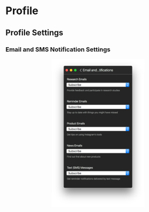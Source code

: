 # Profile

## Profile Settings

### Email and SMS Notification Settings

<p style="text-align: center; margin-top: 1em;"><img src="/views/assets/profile-emailsms.png" width="50%" height="50%" /></p>


